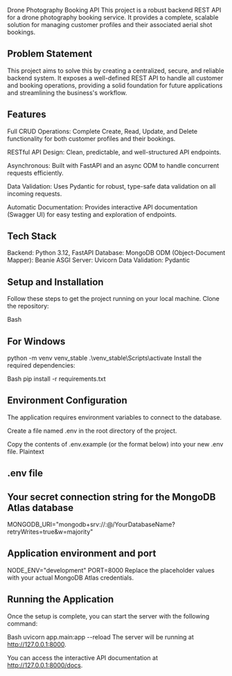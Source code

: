 Drone Photography Booking API
This project is a robust backend REST API for a drone photography booking service. It provides a complete, scalable solution for managing customer profiles and their associated aerial shot bookings.

## Problem Statement

This project aims to solve this by creating a centralized, secure, and reliable backend system. It exposes a well-defined REST API to handle all customer and booking operations, providing a solid foundation for future applications and streamlining the business's workflow.

## Features
Full CRUD Operations: Complete Create, Read, Update, and Delete functionality for both customer profiles and their bookings.

RESTful API Design: Clean, predictable, and well-structured API endpoints.

Asynchronous: Built with FastAPI and an async ODM to handle concurrent requests efficiently.

Data Validation: Uses Pydantic for robust, type-safe data validation on all incoming requests.

Automatic Documentation: Provides interactive API documentation (Swagger UI) for easy testing and exploration of endpoints.

## Tech Stack
Backend: Python 3.12, FastAPI
Database: MongoDB
ODM (Object-Document Mapper): Beanie
ASGI Server: Uvicorn
Data Validation: Pydantic

## Setup and Installation
Follow these steps to get the project running on your local machine.
Clone the repository:

Bash
## For Windows
python -m venv venv_stable
.\venv_stable\Scripts\activate
Install the required dependencies:

Bash
pip install -r requirements.txt
## Environment Configuration
The application requires environment variables to connect to the database.

Create a file named .env in the root directory of the project.

Copy the contents of .env.example (or the format below) into your new .env file.
Plaintext
## .env file
## Your secret connection string for the MongoDB Atlas database
MONGODB_URI="mongodb+srv://<username>:<password>@<cluster-url>/YourDatabaseName?retryWrites=true&w=majority"
## Application environment and port
NODE_ENV="development"
PORT=8000
Replace the placeholder values with your actual MongoDB Atlas credentials.

## Running the Application
Once the setup is complete, you can start the server with the following command:

Bash
uvicorn app.main:app --reload
The server will be running at http://127.0.0.1:8000.

You can access the interactive API documentation at http://127.0.0.1:8000/docs.
